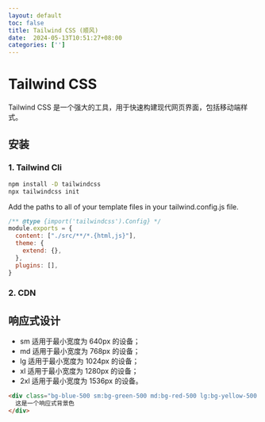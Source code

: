 ```yaml
---
layout: default
toc: false
title: Tailwind CSS (顺风)
date:  2024-05-13T10:51:27+08:00
categories: ['']
---
```


#  Tailwind CSS

Tailwind CSS 是一个强大的工具，用于快速构建现代网页界面，包括移动端样式。

<!--more-->

## 安装

### 1. Tailwind Cli

```bash
npm install -D tailwindcss
npx tailwindcss init
```

Add the paths to all of your template files in your tailwind.config.js file.

``` js
/** @type {import('tailwindcss').Config} */
module.exports = {
  content: ["./src/**/*.{html,js}"],
  theme: {
    extend: {},
  },
  plugins: [],
}
```

### 2. CDN

## 响应式设计

- sm 适用于最小宽度为 640px 的设备；
- md 适用于最小宽度为 768px 的设备；
- lg 适用于最小宽度为 1024px 的设备；
- xl 适用于最小宽度为 1280px 的设备；
- 2xl 适用于最小宽度为 1536px 的设备。

``` html
<div class="bg-blue-500 sm:bg-green-500 md:bg-red-500 lg:bg-yellow-500 xl:bg-purple-500">
  这是一个响应式背景色
</div>
```
